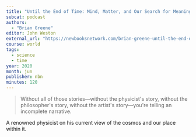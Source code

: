 ```yaml
---
title: "Until the End of Time: Mind, Matter, and Our Search for Meaning"
subcat: podcast
authors:
  - "Brian Greene"
editor: John Weston
external_url: "https://newbooksnetwork.com/brian-greene-until-the-end-of-time-mind-matter-and-our-search-for-meaning-in-an-evolving-universe-random-house-2020"
course: world
tags:
  - science
  - time
year: 2020
month: jun
publisher: nbn
minutes: 120
---
```


> Without all of those stories—without the physicist's story, without the philosopher's story, without the artist's story—you're telling an incomplete narrative.

A renowned physicist on his current view of the cosmos and our place within it.

